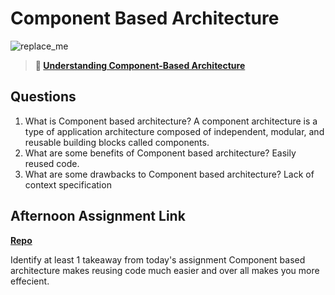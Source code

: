 # Component Based Architecture

![replace_me](https://codeworks.blob.core.windows.net/public/assets/img/illustrations/placeholder.svg)

> **📖 [Understanding Component-Based Architecture](https://codeworksacademy.com/fs-student-guide/resources/wk6/01-Component-Based-Architecture)**

## Questions

1. What is Component based architecture?
A component architecture is a type of application architecture composed of independent, modular, and reusable building blocks called components.
2. What are some benefits of Component based architecture?
Easily reused code.
3. What are some drawbacks to Component based architecture?
Lack of context specification
## Afternoon Assignment Link

**[Repo](https://github.com/Aiden6408/vue-playground.git)**

Identify at least 1 takeaway from today's assignment 
Component based architecture makes reusing code much easier and over all makes you more effecient. 
